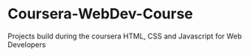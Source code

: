 # Coursera-WebDev-Course
Projects build during the coursera HTML, CSS and Javascript for Web Developers
